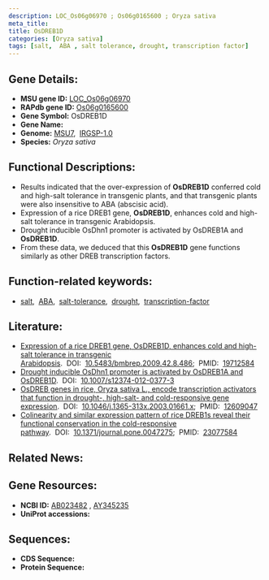 ```yaml
---
description: LOC_Os06g06970 ; Os06g0165600 ; Oryza sativa
meta_title:
title: OsDREB1D
categories: [Oryza sativa]
tags: [salt,  ABA , salt tolerance, drought, transcription factor]
---
```


## Gene Details:
- **MSU gene ID:** [LOC_Os06g06970](http://rice.uga.edu/cgi-bin/ORF_infopage.cgi?orf=LOC_Os06g06970)  
- **RAPdb gene ID:** [Os06g0165600](https://rapdb.dna.affrc.go.jp/locus/?name=Os06g0165600)  
- **Gene Symbol:** OsDREB1D
- **Gene Name:**
- **Genome:**  [MSU7](http://rice.uga.edu/),&nbsp;&nbsp;[IRGSP-1.0](https://rapdb.dna.affrc.go.jp/download/irgsp1.html)
- **Species:** *Oryza sativa*

## Functional Descriptions:
   - Results indicated that the over-expression of **OsDREB1D** conferred cold and high-salt tolerance in transgenic plants, and that transgenic plants were also insensitive to ABA (abscisic acid).
   - Expression of a rice DREB1 gene, **OsDREB1D**, enhances cold and high-salt tolerance in transgenic Arabidopsis.
   - Drought inducible OsDhn1 promoter is activated by OsDREB1A and **OsDREB1D**.
   - From these data, we deduced that this **OsDREB1D** gene functions similarly as other DREB transcription factors.

## Function-related keywords:
   - [salt](/tags/salt/),&nbsp;&nbsp;[ABA](/tags/ABA/),&nbsp;&nbsp;[salt-tolerance](/tags/salt-tolerance/),&nbsp;&nbsp;[drought](/tags/drought/),&nbsp;&nbsp;[transcription-factor](/tags/transcription-factor/)

## Literature:
   - [Expression of a rice DREB1 gene, OsDREB1D, enhances cold and high-salt tolerance in transgenic Arabidopsis](https://www.doi.org/10.5483/bmbrep.2009.42.8.486).&nbsp;&nbsp;DOI:&nbsp;&nbsp;[10.5483/bmbrep.2009.42.8.486](https://www.doi.org/10.5483/bmbrep.2009.42.8.486);&nbsp;&nbsp;PMID:&nbsp;&nbsp;[19712584](https://pubmed.ncbi.nlm.nih.gov/19712584/)
   - [Drought inducible OsDhn1 promoter is activated by OsDREB1A and OsDREB1D](https://www.doi.org/10.1007/s12374-012-0377-3).&nbsp;&nbsp;DOI:&nbsp;&nbsp;[10.1007/s12374-012-0377-3](https://www.doi.org/10.1007/s12374-012-0377-3)
   - [OsDREB genes in rice, Oryza sativa L., encode transcription activators that function in drought-, high-salt- and cold-responsive gene expression](https://www.doi.org/10.1046/j.1365-313x.2003.01661.x).&nbsp;&nbsp;DOI:&nbsp;&nbsp;[10.1046/j.1365-313x.2003.01661.x](https://www.doi.org/10.1046/j.1365-313x.2003.01661.x);&nbsp;&nbsp;PMID:&nbsp;&nbsp;[12609047](https://pubmed.ncbi.nlm.nih.gov/12609047/)
   - [Colinearity and similar expression pattern of rice DREB1s reveal their functional conservation in the cold-responsive pathway](https://www.doi.org/10.1371/journal.pone.0047275).&nbsp;&nbsp;DOI:&nbsp;&nbsp;[10.1371/journal.pone.0047275](https://www.doi.org/10.1371/journal.pone.0047275);&nbsp;&nbsp;PMID:&nbsp;&nbsp;[23077584](https://pubmed.ncbi.nlm.nih.gov/23077584/)

## Related News:

## Gene Resources:
- **NCBI ID:**  [AB023482](http://www.ncbi.nlm.nih.gov/nuccore/AB023482)&nbsp;,&nbsp;[AY345235](http://www.ncbi.nlm.nih.gov/nuccore/AY345235)
- **UniProt accessions:** [](https://www.uniprot.org/uniprotkb//entry)

## Sequences:
- **CDS Sequence:**
- **Protein Sequence:**
